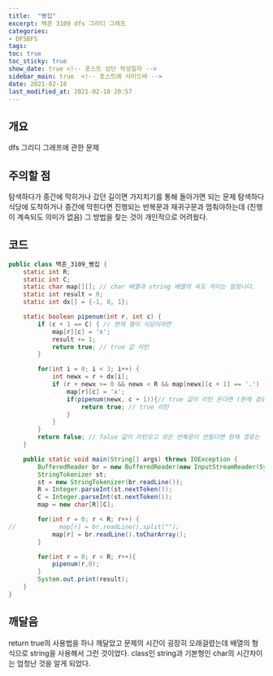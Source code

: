 ```yaml
---
title:  "빵집"
excerpt: 백준 3109 dfs 그리디 그래프
categories: 
- DFSBFS
tags:
toc: true
toc_sticky: true
show_date: true <!-- 포스트 상단 작성일자 -->
sidebar_main: true  <!-- 포스트에 사이드바 -->
date: 2021-02-18
last_modified_at: 2021-02-18 20:57
---
```


## 개요
dfs 그리디 그래프에 관한 문제

## 주의할 점
탐색하다가 중간에 막히거나 갔던 길이면 가지치기를 통해 돌아가면 되는 문제
탐색하다 식당에 도착하거나 중간에 막힌다면 진행되는 반복문과 재귀구문과 멈춰야하는데 (진행이 계속되도 의미가 없음) 그 방법을 찾는 것이 개인적으로 어려웠다.

## 코드

```java
public class 백준_3109_빵집 {
    static int R;
    static int C;
    static char map[][]; // char 배열과 string 배열의 속도 차이는 엄청나다.
    static int result = 0;
    static int dx[] = {-1, 0, 1};

    static boolean pipenum(int r, int c) {
        if (c + 1 == C) { // 현재 열이 식당이라면
            map[r][c] = 'x';
            result += 1;
            return true; // true 값 리턴
        }

        for(int i = 0; i < 3; i++) {
            int newx = r + dx[i];
            if (r + newx >= 0 && newx < R && map[newx][c + 1] == '.') {// 다음 경로가 비었다면
                map[r][c] = 'x';
                if(pipenum(newx, c + 1)){// true 값이 리턴 온다면 (현재 경로가 파이프 최적경로란 뜻 다음을 진행할 필요 없이 현재까지 모든 반복문 종료)
                    return true; // true 리턴
                }
            }
        }
        return false; // false 값이 리턴오고 모든 반복문이 안됬다면 현재 경로는 안된다는 것을 의미
    }

    public static void main(String[] args) throws IOException {
        BufferedReader br = new BufferedReader(new InputStreamReader(System.in));
        StringTokenizer st;
        st = new StringTokenizer(br.readLine());
        R = Integer.parseInt(st.nextToken());
        C = Integer.parseInt(st.nextToken());
        map = new char[R][C];

        for(int r = 0; r < R; r++) {
//            map[r] = br.readLine().split("");
            map[r] = br.readLine().toCharArray();
        }

        for(int r = 0; r < R; r++){
            pipenum(r,0);
        }
        System.out.print(result);
    }
}
```
## 깨달음
return true의 사용법을 하나 깨달았고 문제의 시간이 굉장히 오래걸렸는데 배열의 형식으로 string을 사용해서 그런 것이었다.
class인 string과 기본형인 char의 시간차이는 엄청난 것을 알게 되었다.